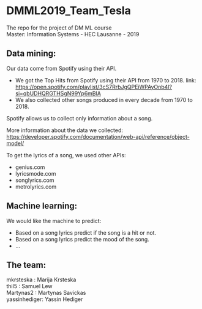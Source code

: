 # DMML2019_Team_Tesla
The repo for the project of DM ML course  
Master: Information Systems - HEC Lausanne - 2019

## Data mining:

Our data come from Spotify using their API.

- We got the Top Hits from Spotify using their API from 1970 to 2018. 
  link: https://open.spotify.com/playlist/3cS7RrbJgQPEiWPAyOnb4l?si=qbUDHQRGTHSgN99Yp6mBlA
- We also collected other songs produced in every decade from 1970 to 2018.

Spotify allows us to collect only information about a song.

More information about the data we collected:  
https://developer.spotify.com/documentation/web-api/reference/object-model/

To get the lyrics of a song, we used other APIs:
- genius.com
- lyricsmode.com
- songlyrics.com
- metrolyrics.com

## Machine learning:

We would like the machine to predict:

- Based on a song lyrics predict if the song is a hit or not.
- Based on a song lyrics predict the mood of the song.
- ...



## The team:

mkrsteska : Marija Krsteska  
thil5 : Samuel Lew  
Martynas2 : Martynas Savickas  
yassinhediger: Yassin Hediger
